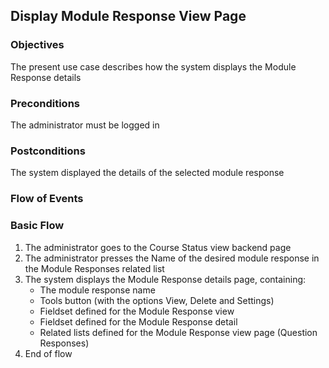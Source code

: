 ## Display Module Response View Page
 
### Objectives
The present use case describes how the system displays the Module Response details
 
### Preconditions
The administrator must be logged in
 
### Postconditions
The system displayed the details of the selected module response
 
### Flow of Events
 
### Basic Flow
   1.  The administrator goes to the Course Status view backend page
   2. The administrator presses the Name of the desired module response in the Module Responses related list
   3. The system displays the Module Response details page, containing:
       - The module response name
       - Tools button (with the options View, Delete and Settings)
       - Fieldset defined for the Module Response view
       - Fieldset defined for the Module Response detail
       - Related lists defined for the Module Response view page (Question Responses)
   4. End of flow
